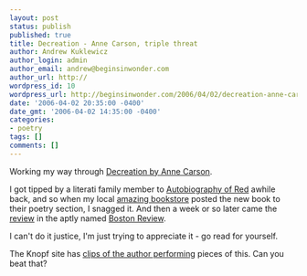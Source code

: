```yaml
---
layout: post
status: publish
published: true
title: Decreation - Anne Carson, triple threat
author: Andrew Kuklewicz
author_login: admin
author_email: andrew@beginsinwonder.com
author_url: http://
wordpress_id: 10
wordpress_url: http://beginsinwonder.com/2006/04/02/decreation-anne-carson-triple-threat/
date: '2006-04-02 20:35:00 -0400'
date_gmt: '2006-04-02 14:35:00 -0400'
categories:
- poetry
tags: []
comments: []
---
```

<p>Working my way through <a href="http://www.randomhouse.com/knopf/catalog/display.pperl?isbn=9781400043491">Decreation by Anne Carson</a>.</p>
<p>I got tipped by a literati family member to <a href="http://www.randomhouse.com/catalog/display.pperl?isbn=9780375701290&amp;view=rg">Autobiography of Red</a> awhile back, and so when my local <a href="http://www.brooklinebooksmith.com/">amazing bookstore</a> posted the new book to their poetry section, I snagged it.  And then a week or so later came the <a href="http://bostonreview.net/BR31.2/mcsweeney.html">review</a> in the aptly named <a href="http://bostonreview.net/">Boston Review</a>.</p>
<p>I can't do it justice, I'm just trying to appreciate it -  go read for yourself.</p>
<p>The Knopf site has <a href="http://www.randomhouse.com/knopf/authors/carson/performance.html">clips of the author performing</a> pieces of this. Can you beat that?<!--ed006b7f62bdb6781f3c9e20b8fdfb3f--><!--a2ff4754afd69ef086882aa257a91e4b--><!--cda4a11cf5265180e363d776988c5311--><!--93d29217ffab94c9fbdde5cd6ea28ee9--></p>
